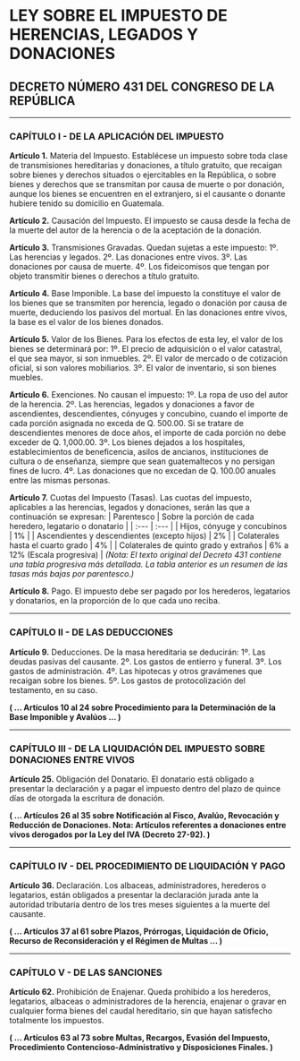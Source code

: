 # LEY SOBRE EL IMPUESTO DE HERENCIAS, LEGADOS Y DONACIONES
## DECRETO NÚMERO 431 DEL CONGRESO DE LA REPÚBLICA

---

### CAPÍTULO I - DE LA APLICACIÓN DEL IMPUESTO

**Artículo 1.** Materia del Impuesto.
Establécese un impuesto sobre toda clase de transmisiones hereditarias y donaciones, a título gratuito, que recaigan sobre bienes y derechos situados o ejercitables en la República, o sobre bienes y derechos que se transmitan por causa de muerte o por donación, aunque los bienes se encuentren en el extranjero, si el causante o donante hubiere tenido su domicilio en Guatemala.

**Artículo 2.** Causación del Impuesto.
El impuesto se causa desde la fecha de la muerte del autor de la herencia o de la aceptación de la donación.

**Artículo 3.** Transmisiones Gravadas.
Quedan sujetas a este impuesto:
1º. Las herencias y legados.
2º. Las donaciones entre vivos.
3º. Las donaciones por causa de muerte.
4º. Los fideicomisos que tengan por objeto transmitir bienes o derechos a título gratuito.

**Artículo 4.** Base Imponible.
La base del impuesto la constituye el valor de los bienes que se transmiten por herencia, legado o donación por causa de muerte, deduciendo los pasivos del mortual. En las donaciones entre vivos, la base es el valor de los bienes donados.

**Artículo 5.** Valor de los Bienes.
Para los efectos de esta ley, el valor de los bienes se determinará por:
1º. El precio de adquisición o el valor catastral, el que sea mayor, si son inmuebles.
2º. El valor de mercado o de cotización oficial, si son valores mobiliarios.
3º. El valor de inventario, si son bienes muebles.

**Artículo 6.** Exenciones.
No causan el impuesto:
1º. La ropa de uso del autor de la herencia.
2º. Las herencias, legados y donaciones a favor de ascendientes, descendientes, cónyuges y concubino, cuando el importe de cada porción asignada no exceda de Q. 500.00. Si se tratare de descendientes menores de doce años, el importe de cada porción no debe exceder de Q. 1,000.00.
3º. Los bienes dejados a los hospitales, establecimientos de beneficencia, asilos de ancianos, instituciones de cultura o de enseñanza, siempre que sean guatemaltecos y no persigan fines de lucro.
4º. Las donaciones que no excedan de Q. 100.00 anuales entre las mismas personas.

**Artículo 7.** Cuotas del Impuesto (Tasas).
Las cuotas del impuesto, aplicables a las herencias, legados y donaciones, serán las que a continuación se expresan:
| Parentesco | Sobre la porción de cada heredero, legatario o donatario |
| :--- | :--- |
| Hijos, cónyuge y concubinos | 1% |
| Ascendientes y descendientes (excepto hijos) | 2% |
| Colaterales hasta el cuarto grado | 4% |
| Colaterales de quinto grado y extraños | 6% a 12% (Escala progresiva) |
*(Nota: El texto original del Decreto 431 contiene una tabla progresiva más detallada. La tabla anterior es un resumen de las tasas más bajas por parentesco.)*

**Artículo 8.** Pago.
El impuesto debe ser pagado por los herederos, legatarios y donatarios, en la proporción de lo que cada uno reciba.

---

### CAPÍTULO II - DE LAS DEDUCCIONES

**Artículo 9.** Deducciones.
De la masa hereditaria se deducirán:
1º. Las deudas pasivas del causante.
2º. Los gastos de entierro y funeral.
3º. Los gastos de administración.
4º. Las hipotecas y otros gravámenes que recaigan sobre los bienes.
5º. Los gastos de protocolización del testamento, en su caso.

**( ... Artículos 10 al 24 sobre Procedimiento para la Determinación de la Base Imponible y Avalúos ... )**

---

### CAPÍTULO III - DE LA LIQUIDACIÓN DEL IMPUESTO SOBRE DONACIONES ENTRE VIVOS

**Artículo 25.** Obligación del Donatario.
El donatario está obligado a presentar la declaración y a pagar el impuesto dentro del plazo de quince días de otorgada la escritura de donación.

**( ... Artículos 26 al 35 sobre Notificación al Fisco, Avalúo, Revocación y Reducción de Donaciones. Nota: Artículos referentes a donaciones entre vivos derogados por la Ley del IVA (Decreto 27-92). )**

---

### CAPÍTULO IV - DEL PROCEDIMIENTO DE LIQUIDACIÓN Y PAGO

**Artículo 36.** Declaración.
Los albaceas, administradores, herederos o legatarios, están obligados a presentar la declaración jurada ante la autoridad tributaria dentro de los tres meses siguientes a la muerte del causante.

**( ... Artículos 37 al 61 sobre Plazos, Prórrogas, Liquidación de Oficio, Recurso de Reconsideración y el Régimen de Multas ... )**

---

### CAPÍTULO V - DE LAS SANCIONES

**Artículo 62.** Prohibición de Enajenar.
Queda prohibido a los herederos, legatarios, albaceas o administradores de la herencia, enajenar o gravar en cualquier forma bienes del caudal hereditario, sin que hayan satisfecho totalmente los impuestos.

**( ... Artículos 63 al 73 sobre Multas, Recargos, Evasión del Impuesto, Procedimiento Contencioso-Administrativo y Disposiciones Finales. )**

